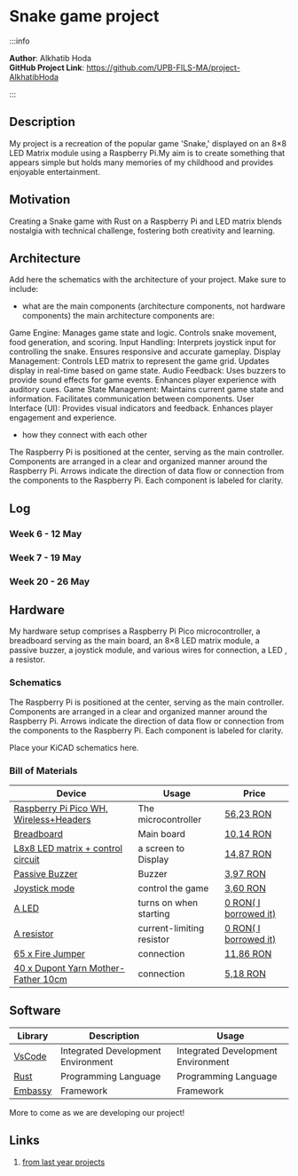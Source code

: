 # Snake game project 

:::info

**Author**: Alkhatib Hoda \
**GitHub Project Link**: https://github.com/UPB-FILS-MA/project-AlkhatibHoda

:::

## Description

My project is a recreation of the popular game 'Snake,' displayed on an 8×8 LED Matrix module using a Raspberry Pi.My aim is to create something that appears simple but holds many memories of my childhood and provides enjoyable entertainment.

## Motivation

Creating a Snake game with Rust on a Raspberry Pi and LED matrix blends nostalgia with technical challenge, fostering both creativity and learning.

## Architecture

Add here the schematics with the architecture of your project. Make sure to include:

-   what are the main components (architecture components, not hardware components)
the main architecture components are:

Game Engine:
Manages game state and logic.
Controls snake movement, food generation, and scoring.
Input Handling:
Interprets joystick input for controlling the snake.
Ensures responsive and accurate gameplay.
Display Management:
Controls LED matrix to represent the game grid.
Updates display in real-time based on game state.
Audio Feedback:
Uses buzzers to provide sound effects for game events.
Enhances player experience with auditory cues.
Game State Management:
Maintains current game state and information.
Facilitates communication between components.
User Interface (UI):
Provides visual indicators and feedback.
Enhances player engagement and experience.

-   how they connect with each other

The Raspberry Pi is positioned at the center, serving as the main controller.
Components are arranged in a clear and organized manner around the Raspberry Pi.
Arrows indicate the direction of data flow or connection from the components to the Raspberry Pi.
Each component is labeled for clarity.

## Log

<!-- write every week your progress here -->

### Week 6 - 12 May

### Week 7 - 19 May

### Week 20 - 26 May

## Hardware

My hardware setup comprises a Raspberry Pi Pico microcontroller, a breadboard serving as the main board, an 8×8 LED matrix module, a passive buzzer, a joystick module, and various wires for connection, a LED , a resistor.

### Schematics

The Raspberry Pi is positioned at the center, serving as the main controller.
Components are arranged in a clear and organized manner around the Raspberry Pi.
Arrows indicate the direction of data flow or connection from the components to the Raspberry Pi.
Each component is labeled for clarity.

Place your KiCAD schematics here.

### Bill of Materials

<!-- Fill out this table with all the hardware components that you might need.

The format is

| [Device](link://to/device) | This is used ... | [price](link://to/store) |


-->

| Device                                                                                                  | Usage               | Price                                                                                                                                                                                                                                                                                |
|-|-|-|
| [Raspberry Pi Pico WH, Wireless+Headers](https://www.raspberrypi.com/documentation/microcontrollers/raspberry-pi-pico.html) | The microcontroller | [56,23 RON](https://ardushop.ro/ro/home/2819-raspberry-pi-pico-wh.html?search_query=pico&results=14)                                                                                                                                                                                        |
| [Breadboard]()                                                                                          | Main board          | [10,14 RON](https://ardushop.ro/ro/electronica/33-breadboard-830.html?search_query=breadboard&results=31)                                                                                                                                                                                                                                                          |
| [L8x8 LED matrix + control circuit]()                                                                   | a screen to Display | [14,87 RON](https://ardushop.ro/ro/home/95-matrice-led-uri-8x8-circuit-de-control.html?search_query=matrix&results=8)                                                                                                                                                           |
| [Passive Buzzer]()                                                                                      | Buzzer              | [3,97 RON ](https://ardushop.ro/ro/electronica/194-buzzer.html?search_query=buzzer&results=16)                                                                                                                         |
| [Joystick mode]()                                                                                       | control the game    | [3,60 RON ](https://ardushop.ro/ro/electronica/127-modul-joystick.html?search_query=joystick&results=4)                                                                                                                                                                                                                                                         |
| [A LED]()                                                                                               | turns on when starting | [0 RON( I borrowed it)]()                                                                                                                                                                                                                                                          |
| [A resistor]()                                                                                          | current-limiting resistor| [0 RON( I borrowed it)]()                                                                                                                                                                                                                                                          |
| [65 x Fire Jumper]()                                                                                    | connection           | [11,86  RON](https://ardushop.ro/ro/electronica/28-65-x-jumper-wires.html?search_query=fir&results=286) |
| [40 x Dupont Yarn Mother-Father 10cm]()                                                                 | connection           | [5,18  RON](https://ardushop.ro/ro/electronica/23-40-x-dupont-cables-female-male-10cm.html?search_query=fir&results=286) |

## Software

| Library                                  | Description                        | Usage                              |
| ---------------------------------------- | ---------------------------------- | ---------------------------------- |
| [VsCode](https://code.visualstudio.com/) | Integrated Development Environment | Integrated Development Environment |
| [Rust](https://www.rust-lang.org/)       | Programming Language               | Programming Language               |
| [Embassy](https://embassy.dev/)          | Framework                          | Framework                          |

More to come as we are developing our project!

## Links

<!-- Add a few links that inspired you and that you think you will use for your project -->

1. [from last year projects](https://ocw.cs.pub.ro/courses/pm/prj2023/apredescu/gameofsnake)
